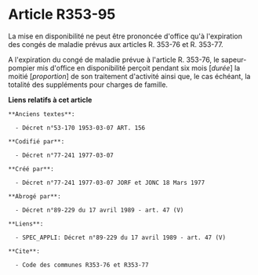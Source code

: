 # Article R353-95

La mise en disponibilité ne peut être prononcée d'office qu'à l'expiration des congés de maladie prévus aux articles R.
353-76 et R. 353-77.

A l'expiration du congé de maladie prévue à l'article R. 353-76, le sapeur-pompier mis d'office en disponibilité perçoit
pendant six mois [*durée*] la moitié [*proportion*] de son traitement d'activité ainsi que, le cas échéant, la totalité des
suppléments pour charges de famille.

**Liens relatifs à cet article**

	**Anciens textes**:

	  - Décret n°53-170 1953-03-07 ART. 156

	**Codifié par**:

	  - Décret n°77-241 1977-03-07

	**Créé par**:

	  - Décret n°77-241 1977-03-07 JORF et JONC 18 Mars 1977

	**Abrogé par**:

	  - Décret n°89-229 du 17 avril 1989 - art. 47 (V)

	**Liens**:

	  - SPEC_APPLI: Décret n°89-229 du 17 avril 1989 - art. 47 (V)

	**Cite**:

	  - Code des communes R353-76 et R353-77
